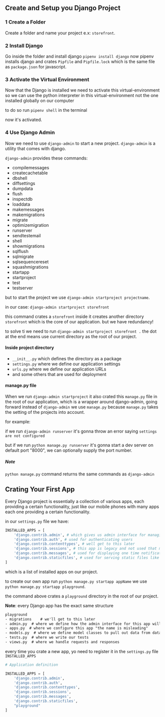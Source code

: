 ## Create and Setup you Django Project

### 1 Create a Folder

Create a folder and name your project e.x: `storefront`.

### 2 Install Django

Go inside the folder and install django `pipenv install django` now pipenv installs django and crates `Pipfile` and `Pipfile.lock` which is the same file as `package.json` for javascript.

### 3 Activate the Virtual Environment

Now that the Django is installed we need to activate this virtual-environment so we can use the python interpreter in this virtual-environment not the one installed globally on our computer

to do so run `pipenv shell` in the terminal

now it's activated.

### 4 Use Django Admin

Now we need to use `django-admin` to start a new project. `django-admin` is a utility that comes with django.

`django-admin` provides these commands:

- compilemessages
- createcachetable
- dbshell
- diffsettings
- dumpdata
- flush
- inspectdb
- loaddata
- makemessages
- makemigrations
- migrate
- optimizemigration
- runserver
- sendtestemail
- shell
- showmigrations
- sqlflush
- sqlmigrate
- sqlsequencereset
- squashmigrations
- startapp
- startproject
- test
- testserver

but to start the project we use `django-admin startproject projectname`.

in our case: `django-admin startproject storefront`

this command crates a `storefront` inside it creates another directory `storefront` which is the core of our application. but we have redundancy!

to solve ti we need to run `django-admin startproject storefront .` the dot at the end means use current directory as the root of our project.

#### Inside project directory

- `__init__.py` which defines the directory as a package
- `settings.py` where we define our application settings
- `urls.py` where we define our application URLs
- and some others that are used for deployment

#### manage.py file

When we run `django-admin startproject` it also crated this `manage.py` file in the root of our application, which is a wrapper around django-admin, going forward instead of `django-admin` we use `manage.py` because `manage.py` takes the setting of the projects into account.

for example:

if we run `django-admin runserver` it's gonna throw an error saying `settings are not configured`

but if we run `python manage.py runserver` it's gonna start a dev server on default port "8000", we can optionally supply the port number.

##### Note

`python manage.py` command returns the same commands as `django-admin`

## Crating Your First App

Every Django project is essentially a collection of various apps, each providing a certain functionality, just like our mobile phones with many apps each one providing a certain functionality.

in our `settings.py` file we have:

```py
INSTALLED_APPS = [
    'django.contrib.admin', # which gives us admin interface for managing our data
    'django.contrib.auth', # used for authenticating users
    'django.contrib.contenttypes', # well get to this later
    'django.contrib.sessions', # this app is legacy and not used that much these days, so safe to delete
    'django.contrib.messages', # used for displaying one time notifications to the user
    'django.contrib.staticfiles', # used for serving static files like images, css and etc.
]

```

which is a list of installed apps on our project.

to create our own app run `python manage.py startapp appName` we use `python manage.py startapp playground`.

the command above crates a `playground` directory in the root of our project.

**Note**: every Django app has the exact same structure

```txt
playground
- migrations    # we'll get to this later
- admin.py  # where we define how the admin interface for this app will look like
- apps.py  # where we configure this app "the name is misleading"
- models.py  # where we define model classes to pull out data from database and present it to the user
- tests.py  # where we write our tests
- views.py  # where we handle requests and responses
```

every time you crate a new app, yo need to register it in the `settings.py` file `INSTALLED_APPS`

```py
# Application definition

INSTALLED_APPS = [
    'django.contrib.admin',
    'django.contrib.auth',
    'django.contrib.contenttypes',
    'django.contrib.sessions',
    'django.contrib.messages',
    'django.contrib.staticfiles',
    "playground"
]
```

